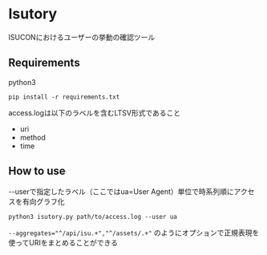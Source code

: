 # Isutory

ISUCONにおけるユーザーの挙動の確認ツール

## Requirements

python3

```
pip install -r requirements.txt
```

access.logは以下のラベルを含むLTSV形式であること

- uri
- method
- time

## How to use

--userで指定したラベル（ここではua=User Agent）単位で時系列順にアクセスを有向グラフ化

```
python3 isutory.py path/to/access.log --user ua
```

`--aggregates="^/api/isu.+","^/assets/.+"` のようにオプションで正規表現を使ってURIをまとめることができる
